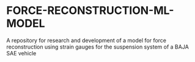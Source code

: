 # FORCE-RECONSTRUCTION-ML-MODEL
A repository for research and development of a model for force reconstruction using strain gauges for the suspension system of a BAJA SAE vehicle
